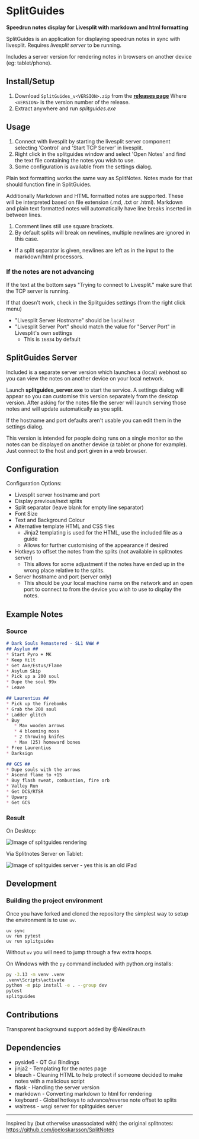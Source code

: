 # SplitGuides #

**Speedrun notes display for Livesplit with markdown and html formatting**

SplitGuides is an application for displaying speedrun notes in sync with livesplit.
Requires *livesplit server* to be running.

Includes a server version for rendering notes in browsers on another device
(eg: tablet/phone).

## Install/Setup ##

1. Download `SplitGuides_v<VERSION>.zip` from the
   [**releases page**](https://github.com/DavidCEllis/SplitGuides/releases)
   Where `<VERSION>` is the version number of the release.
2. Extract anywhere and run *splitguides.exe*

## Usage ##

1. Connect with livesplit by starting the livesplit server component selecting
   'Control' and 'Start TCP Server' in livesplit.
2. Right click in the splitguides window and select 'Open Notes' and find the text file
   containing the notes you wish to use.
3. Some configuration is available from the settings dialog.

Plain text formatting works the same way as SplitNotes.
Notes made for that should function fine in SplitGuides.

Additionally Markdown and HTML formatted notes are supported.
These will be interpreted based on file extension (.md, .txt or .html).
Markdown and plain text formatted notes will automatically have line breaks
inserted in between lines.

1. Comment lines still use square brackets.
2. By default splits will break on newlines, multiple newlines are ignored in this case.
  * If a split separator is given, newlines are left as in the input to the
    markdown/html processors.

### If the notes are not advancing ###

If the text at the bottom says "Trying to connect to Livesplit." make sure that the TCP server
is running.

If that doesn't work, check in the Splitguides settings (from the right click menu)
* "Livesplit Server Hostname" should be `localhost`
* "Livesplit Server Port" should match the value for "Server Port" in Livesplit's own settings
  * This is `16834` by default

## SplitGuides Server ##

Included is a separate server version which launches a (local) webhost so you can view
the notes on another device on your local network.

Launch **splitguides_server.exe** to start the service. A settings dialog will appear
so you can customise this version separately from the desktop version. After asking
for the notes file the server will launch serving those notes and will update
automatically as you split.

If the hostname and port defaults aren't usable you can edit them
in the settings dialog.

This version is intended for people doing runs on a single monitor so the notes can be
displayed on another device (a tablet or phone for example). Just connect to the host
and port given in a web browser.

## Configuration ##

Configuration Options:

* Livesplit server hostname and port
* Display previous/next splits
* Split separator (leave blank for empty line separator)
* Font Size
* Text and Background Colour
* Alternative template HTML and CSS files
   * Jinja2 templating is used for the HTML, use the included file as a guide
   * Allows for further customising of the appearance if desired
* Hotkeys to offset the notes from the splits (not available in splitnotes server)
   * This allows for some adjustment if the notes have ended up in the wrong place
     relative to the splits.
* Server hostname and port (server only)
   * This should be your local machine name on the network and an open port to
     connect to from the device you wish to use to display the notes.

## Example Notes ##

### Source ###

```markdown
# Dark Souls Remastered - SL1 NWW #
## Asylum ##
* Start Pyro + MK
* Keep Hilt
* Get Axe/Estus/Flame
* Asylum Skip
* Pick up a 200 soul
* Dupe the soul 99x
* Leave

## Laurentius ##
* Pick up the firebombs
* Grab the 200 soul
* Ladder glitch
* Buy
   * Max wooden arrows
   * 4 blooming moss
   * 2 throwing knifes
   * Max (25) homeward bones
* Free Laurentius
* Darksign

## GCS ##
* Dupe souls with the arrows
* Ascend flame to +15
* Buy flash sweat, combustion, fire orb
* Valley Run
* Get DCS/RTSR
* Upwarp
* Get GCS
```

### Result ###

On Desktop:

![Image of splitguides rendering](resources/splits_example.png)

Via Splitnotes Server on Tablet:

![Image of splitguides server - yes this is an old iPad](resources/splitguides_server_example.jpg)

## Development ##

### Building the project environment ###

Once you have forked and cloned the repository the simplest way to setup the environment is to use
`uv`.

```
uv sync
uv run pytest
uv run splitguides
```

Without `uv` you will need to jump through a few extra hoops.

On Windows with the `py` command included with python.org installs:

```cmd
py -3.13 -m venv .venv
.venv\Scripts\activate
python -m pip install -e . --group dev
pytest
splitguides
```

## Contributions ##

Transparent background support added by @AlexKnauth

## Dependencies ##
* pyside6 - QT Gui Bindings
* jinja2 - Templating for the notes page
* bleach - Cleaning HTML to help protect if someone decided to make notes with a malicious script
* flask - Handling the server version
* markdown - Converting markdown to html for rendering
* keyboard - Global hotkeys to advance/reverse note offset to splits
* waitress - wsgi server for splitguides server

---

Inspired by (but otherwise unassociated with) the original splitnotes:
https://github.com/joeloskarsson/SplitNotes
